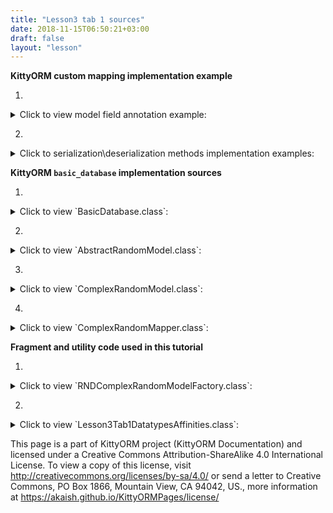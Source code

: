 ```yaml
---
title: "Lesson3 tab 1 sources"
date: 2018-11-15T06:50:21+03:00
draft: false
layout: "lesson"
---
```

**KittyORM custom mapping implementation example**

1. 
<details> 
  <summary>Click to view model field annotation example: </summary>
{{< highlight java "linenos=inline, linenostart=1">}}
// Saving to text
@KITTY_COLUMN(
        columnOrder = 18,
        columnAffinity = TypeAffinities.TEXT
)
@KITTY_COLUMN_SERIALIZATION
public AnimalSounds stringSDF;

// Saving to blob
@KITTY_COLUMN(
        columnOrder = 20,
        columnAffinity = TypeAffinities.BLOB
)
@KITTY_COLUMN_SERIALIZATION
public Bitmap byteArraySDF;
{{< /highlight >}} 
</details>

2. 
<details> 
  <summary>Click to serialization\deserialization methods implementation examples: </summary>
{{< highlight java "linenos=inline, linenostart=1">}}
String stringSDFSerialize() {
    if(stringSDF == null) return null;
    return new GsonBuilder().create().toJson(stringSDF);
}

AnimalSounds stringSDFDeserialize(String cvData) {
    if(cvData == null) return null;
    if(cvData.length() == 0) return null;
    return new GsonBuilder().create().fromJson(cvData, AnimalSounds.class);
}

public byte[] byteArraySDFSerialize() {//byteArraySDFSerialize
    if(byteArraySDF == null) return null;
    ByteArrayOutputStream bmpStream = new ByteArrayOutputStream();
    byteArraySDF.compress(Bitmap.CompressFormat.PNG, 100, bmpStream);
    return bmpStream.toByteArray();
}

public Bitmap byteArraySDFDeserialize(byte[] cursorData) {
    if(cursorData == null) return null;
    if(cursorData.length == 0) return null;
    return BitmapFactory.decodeByteArray(cursorData, 0, cursorData.length);
}
{{< /highlight >}} 
</details>

**KittyORM `basic_database` implementation sources**

1. 
<details> 
  <summary>Click to view `BasicDatabase.class`: </summary>
{{< highlight java "linenos=inline, linenostart=1">}}
@KITTY_DATABASE(
        databaseName = "basic_database",
        domainPackageNames = {"net.akaish.kittyormdemo.sqlite.basicdb"},
        logTag = LOG_TAG,
        isLoggingOn = true,
        isProductionOn = true,
        isPragmaOn = true
)
@KITTY_DATABASE_REGISTRY(
        domainPairs = {
                @KITTY_REGISTRY_PAIR(model = ComplexRandomModel.class, mapper = ComplexRandomMapper.class),
                @KITTY_REGISTRY_PAIR(model = IndexesAndConstraintsModel.class),
                @KITTY_REGISTRY_PAIR(model = RandomModel.class, mapper = RandomMapper.class)
        }
)
public class BasicDatabase extends KittyDatabase {

    public static final String LOG_TAG = "BASIC DB DEMO";

    /**
     * KittyORM main database class that represents bootstrap and holder for all related with database
     * components.
     * <br> See {@link KittyDatabase#KittyDatabase(Context, String)} for more info.
     *
     * @param ctx
     */
    public BasicDatabase(Context ctx) {
        super(ctx);
    }

}
{{< /highlight >}} 
</details>

2. 
<details> 
  <summary>Click to view `AbstractRandomModel.class`: </summary>
{{< highlight java "linenos=inline, linenostart=1">}}
public abstract class AbstractRandomModel extends KittyModel {

    public static final String RND_INTEGER_CNAME = "rnd_int_custom_column_name";
    public static final String RND_ANIMAL_CNAME = "rndanimal";

    @KITTY_COLUMN(
            isIPK = true,
            columnOrder = 0
    )
    public Long id;

    @KITTY_COLUMN(
            columnOrder = 1
    )
    public int randomInt;

    @KITTY_COLUMN(
            columnOrder = 2,
            columnName = RND_INTEGER_CNAME
    )
    public Integer randomInteger;

    @KITTY_COLUMN(
            columnOrder = 3,
            columnName = RND_ANIMAL_CNAME
    )
    public Animals randomAnimal;

    @KITTY_COLUMN(
            columnOrder = 4,
            columnAffinity = TypeAffinities.TEXT
    )
    public String randomAnimalName;
}
{{< /highlight >}} 
</details>

3. 
<details> 
  <summary>Click to view `ComplexRandomModel.class`: </summary>
{{< highlight java "linenos=inline, linenostart=1">}}
@KITTY_TABLE
@KITTY_EXTENDED_CRUD(extendedCrudController = ComplexRandomMapper.class)
public class ComplexRandomModel extends AbstractRandomModel {

    public ComplexRandomModel() {
        super();
    }


    // Primitives
    // (boolean, int, byte, double, long, short, float)
    @KITTY_COLUMN(columnOrder = 5)
    public boolean boolF;


    @KITTY_COLUMN(columnOrder = 6)
    public byte byteF;

    @KITTY_COLUMN(columnOrder = 7)
    public double doubleF;

    @KITTY_COLUMN(columnOrder = 8)
    public long longF;

    @KITTY_COLUMN(columnOrder = 9)
    public short shortF;

    @KITTY_COLUMN(columnOrder = 10)
    public float floatF;

    // Byte array
    @KITTY_COLUMN(columnOrder = 11)
    public byte[] byteArray;

    // String (TEXT) (String, BigDecimal, BigInteger, Enum)
    @KITTY_COLUMN(columnOrder = 12)
    public String stringF;

    @KITTY_COLUMN(columnOrder = 13)
    public BigDecimal bigDecimalF;

    @KITTY_COLUMN(columnOrder = 14)
    public BigInteger bigIntegerF;

    @KITTY_COLUMN(columnOrder = 15)
    public Uri uriF;

    @KITTY_COLUMN(columnOrder = 16)
    public File fileF;

    @KITTY_COLUMN(columnOrder = 17)
    public Currency currencyF;

    // SD
    @KITTY_COLUMN(
            columnOrder = 18,
            columnAffinity = TypeAffinities.TEXT
    )
    @KITTY_COLUMN_SERIALIZATION
    public AnimalSounds stringSDF;

    @KITTY_COLUMN(columnOrder = 19)
    public SomeColours bitmapColour;

    @KITTY_COLUMN(
            columnOrder = 20,
            columnAffinity = TypeAffinities.BLOB
    )
    @KITTY_COLUMN_SERIALIZATION
    public Bitmap byteArraySDF;

    String stringSDFSerialize() {
        if(stringSDF == null) return null;
        return new GsonBuilder().create().toJson(stringSDF);
    }

    AnimalSounds stringSDFDeserialize(String cvData) {
        if(cvData == null) return null;
        if(cvData.length() == 0) return null;
        return new GsonBuilder().create().fromJson(cvData, AnimalSounds.class);
    }

    public byte[] byteArraySDFSerialize() {//byteArraySDFSerialize
        if(byteArraySDF == null) return null;
        ByteArrayOutputStream bmpStream = new ByteArrayOutputStream();
        byteArraySDF.compress(Bitmap.CompressFormat.PNG, 100, bmpStream);
        return bmpStream.toByteArray();
    }

    public Bitmap byteArraySDFDeserialize(byte[] cursorData) {
        if(cursorData == null) return null;
        if(cursorData.length == 0) return null;
        return BitmapFactory.decodeByteArray(cursorData, 0, cursorData.length);
    }

    // Primitive wrappers Boolean, Integer, Byte, Double, Short or Float
    @KITTY_COLUMN(columnOrder = 21)
    public Boolean boolFF;


    @KITTY_COLUMN(columnOrder = 22)
    public Byte byteFF;

    @KITTY_COLUMN(columnOrder = 23)
    public Double doubleFF;

    @KITTY_COLUMN(columnOrder = 24)
    public Short shortFF;

    @KITTY_COLUMN(columnOrder = 25)
    public Float floatFF;


    // Long represented types Long, Date, Calendar, Timestamp
    @KITTY_COLUMN(columnOrder = 26)
    public Long longFF;

    @KITTY_COLUMN(columnOrder = 27)
    public Date dateF;

    @KITTY_COLUMN(columnOrder = 28)
    public Calendar calendarF;

    @KITTY_COLUMN(columnOrder = 29)
    public Timestamp timestampF;

    @Override
    public String toString() {
        StringBuffer out = new StringBuffer(256);
        out.append("Long id : "+id+"\r\n");
        out.append("int randomInt : "+randomInt+"\r\n");
        out.append("String stringF : "+stringF+"\r\n");
        out.append("BigInteger bigIntegerF : "+bigIntegerF+"\r\n");
        out.append("SomeColours bitmapColour : "+bitmapColour+"\r\n");
        out.append("Short shortFF : "+shortFF+"\r\n");
        out.append("Timestamp timestampF (HReadable) : "+timestampF+"\r\n");
        out.append("AnimalSounds stringSDF (HReadable) : "+stringSDFSerialize()+"\r\n");
        out.append("Uri uriF : " + uriF+"\r\n");
        out.append("Currency currencyF : " + currencyF.getSymbol()+"\r\n");
        out.append("... \r\n");
        return out.toString();
    }

    public String toShortString() {
        StringBuffer out = new StringBuffer(256);
        out.append("[ Long id : "+id+"; ");
        out.append("int randomInt : "+randomInt+"; ");
        out.append("String stringF : "+stringF+"; ");
        out.append("BigInteger bigIntegerF : "+bigIntegerF+"; ");
        out.append("SomeColours bitmapColour : "+bitmapColour+"; ");
        out.append("Short shortFF : "+shortFF+"; ");
        out.append("Timestamp timestampF (HReadable) : "+timestampF+"; ... ]");
        return out.toString();
    }

    @Deprecated
    public String toHTMLString() {
        StringBuffer out = new StringBuffer(2048);
        out.append("<br>Long id : "+id.toString()+"\r\n");
        out.append("<br><b>PRIMITIVES</b>"+"\r\n");
        out.append("<br>boolean boolF : "+Boolean.toString(boolF)+"\r\n");
        out.append("<br>int randomInt : "+Integer.toString(randomInt)+"\r\n");
        out.append("<br>byte byteF : "+Byte.toString(byteF)+"\r\n");
        out.append("<br>double doubleF : "+Double.toString(doubleF)+"\r\n");
        out.append("<br>long longF : "+Long.toString(longF)+"\r\n");
        out.append("<br>short shortF : "+Short.toString(shortF)+"\r\n");
        out.append("<br>float floatF : "+Float.toString(floatF)+"\r\n");
        out.append("<br>byte[] byteArray : "+byteArrayToString(byteArray)+"\r\n");
        out.append("<br><b>STRING AFFINITIES</b>"+"\r\n");
        out.append("<br>String randomAnimalName : "+randomAnimalName+"\r\n");
        out.append("<br>String stringF : "+stringF+"\r\n");
        out.append("<br>BigDecimal bigDecimalF : "+bigDecimalF.toEngineeringString()+"\r\n");
        out.append("<br>BigInteger bigIntegerF : "+bigIntegerF.toString()+"\r\n");
        out.append("<br>Animals randomAnimal : "+randomAnimal.toString()+"\r\n");
        out.append("<br><b>SERIALIZATION AND DESERIALIZATION</b>"+"\r\n");
        out.append("<br>AnimalSounds stringSDF : "+stringSDFSerialize()+"\r\n");
        out.append("<br>SomeColours bitmapColour : "+bitmapColour.toString()+"\r\n");
        out.append("<br><b>PRIMITIVE WRAPPERS</b>"+"\r\n");
        out.append("<br>Boolean boolFF : "+boolFF.toString()+"\r\n");
        out.append("<br>Integer randomInteger : "+randomInteger.toString()+"\r\n");
        out.append("<br>Byte byteFF : "+byteFF.toString()+"\r\n");
        out.append("<br>Double doubleFF : "+doubleFF.toString()+"\r\n");
        out.append("<br>Short shortFF : "+shortFF.toString()+"\r\n");
        out.append("<br>Float floatFF :"+floatFF.toString()+"\r\n");
        out.append("<br><b>LONG REPRESENTED TYPES</b>"+"\r\n");
        out.append("<br>Long longFF : "+longFF.toString()+"\r\n");
        out.append("<br>Date dateF : "+Long.toString(dateF.getTime())+"\r\n");
        out.append("<br>Calendar calendarF : "+Long.toString(calendarF.getTimeInMillis())+"\r\n");
        out.append("<br>Timestamp timestampF : "+Long.toString(timestampF.getTime())+"\r\n");
        out.append("<br>Date dateF (HReadable) : "+dateF.toString()+"\r\n");
        out.append("<br>Calendar calendarF (HReadable) : "+calendarF.getTime().toString()+"\r\n");
        out.append("<br>Timestamp timestampF (HReadable) : "+timestampF.toString()+"\r\n");
        return out.toString();
    }

    public String byteArrayToString(byte[] toString) {
        String[] strings = new String[toString.length];
        for(int i = 0; i < toString.length; i++) {
            strings[i] = Byte.toString(toString[i]);
        }
        return KittyUtils.implodeWithCommaInBKT(strings);
    }
}
{{< /highlight >}} 
</details>

4. 
<details> 
  <summary>Click to view `ComplexRandomMapper.class`: </summary>
{{< highlight java "linenos=inline, linenostart=1">}}
public class ComplexRandomMapper extends KittyMapper {

    public <M extends KittyModel> ComplexRandomMapper(KittyTableConfiguration tableConfiguration, M blankModelInstance, String databasePassword) {
        super(tableConfiguration, blankModelInstance, databasePassword);
    }

}
{{< /highlight >}} 
</details>

**Fragment and utility code used in this tutorial**

1. 
<details> 
  <summary>Click to view `RNDComplexRandomModelFactory.class`: </summary>
{{< highlight java "linenos=inline, linenostart=1">}}
public class RNDComplexRandomModelFactory {

    private final Random randomizer;

    private final SparseArray<String> randomAnimalSays = new SparseArray<>();
    private final SparseArray<String> randomAnimalLocalizedName = new SparseArray<>();

    private final Context context;

    private final static String[] ISO4217_EXAMPLE_CODES = {"USD", "GBP", "EUR", "CNY", "JPY", "MYR", "AUD", "HKD", "PHP"}; // "KOR" currency code not present at 4.4
    private final static String[] URI_EXAMPLES = {"http://example.com", "file:///usr/somefile", "http://example.org"};
    private final static String[] FILE_EXAPLES = {"/file/one", "/file/two/some.txt", "/file/three/sys.iso"};

    public RNDComplexRandomModelFactory(Context context) {
        super();
        this.context = context;

        this.randomizer = new Random();

        // Lol, getContext().getString() method is fucking slow, calling for each new random model this method twice causes 55% of all execution time of generating new random model (!)
        // Right now getting those string causes only 14% of execution time
        randomAnimalSays.append(Animals.getLocalizedAnimalSaysResource(Animals.BEAR), context.getString(Animals.getLocalizedAnimalSaysResource(Animals.BEAR)));
        randomAnimalSays.append(Animals.getLocalizedAnimalSaysResource(Animals.CAT), context.getString(Animals.getLocalizedAnimalSaysResource(Animals.CAT)));
        randomAnimalSays.append(Animals.getLocalizedAnimalSaysResource(Animals.DOG), context.getString(Animals.getLocalizedAnimalSaysResource(Animals.DOG)));
        randomAnimalSays.append(Animals.getLocalizedAnimalSaysResource(Animals.GOAT), context.getString(Animals.getLocalizedAnimalSaysResource(Animals.GOAT)));
        randomAnimalSays.append(Animals.getLocalizedAnimalSaysResource(Animals.LION), context.getString(Animals.getLocalizedAnimalSaysResource(Animals.LION)));
        randomAnimalSays.append(Animals.getLocalizedAnimalSaysResource(Animals.SHEEP), context.getString(Animals.getLocalizedAnimalSaysResource(Animals.SHEEP)));
        randomAnimalSays.append(Animals.getLocalizedAnimalSaysResource(Animals.TIGER), context.getString(Animals.getLocalizedAnimalSaysResource(Animals.TIGER)));
        randomAnimalSays.append(Animals.getLocalizedAnimalSaysResource(Animals.WOLF), context.getString(Animals.getLocalizedAnimalSaysResource(Animals.WOLF)));


        randomAnimalLocalizedName.append(Animals.getLocalizedAnimalNameResource(Animals.BEAR), context.getString(Animals.getLocalizedAnimalNameResource(Animals.BEAR)));
        randomAnimalLocalizedName.append(Animals.getLocalizedAnimalNameResource(Animals.CAT), context.getString(Animals.getLocalizedAnimalNameResource(Animals.CAT)));
        randomAnimalLocalizedName.append(Animals.getLocalizedAnimalNameResource(Animals.DOG), context.getString(Animals.getLocalizedAnimalNameResource(Animals.DOG)));
        randomAnimalLocalizedName.append(Animals.getLocalizedAnimalNameResource(Animals.GOAT), context.getString(Animals.getLocalizedAnimalNameResource(Animals.GOAT)));
        randomAnimalLocalizedName.append(Animals.getLocalizedAnimalNameResource(Animals.LION), context.getString(Animals.getLocalizedAnimalNameResource(Animals.LION)));
        randomAnimalLocalizedName.append(Animals.getLocalizedAnimalNameResource(Animals.SHEEP), context.getString(Animals.getLocalizedAnimalNameResource(Animals.SHEEP)));
        randomAnimalLocalizedName.append(Animals.getLocalizedAnimalNameResource(Animals.TIGER), context.getString(Animals.getLocalizedAnimalNameResource(Animals.TIGER)));
        randomAnimalLocalizedName.append(Animals.getLocalizedAnimalNameResource(Animals.WOLF), context.getString(Animals.getLocalizedAnimalNameResource(Animals.WOLF)));
    }

    public ComplexRandomModel newComplexRandomModel() {
        ComplexRandomModel model = new ComplexRandomModel();

        model.boolF = randomizer.nextBoolean();
        model.randomInt = randomizer.nextInt();
        model.byteF = (byte) randomizer.nextInt(128);
        model.doubleF = randomizer.nextDouble();
        model.longF = randomizer.nextLong();
        model.shortF = (short) randomizer.nextInt(1000);
        model.floatF = randomizer.nextFloat();
        model.byteArray = new byte[8];
        randomizer.nextBytes(model.byteArray);

        StringBuffer rndStrBuffer = new StringBuffer(8);
        for(int i = 0; i < model.byteArray.length; i++) {
            rndStrBuffer.append((char) model.byteArray[i]);
        }
        model.stringF = rndStrBuffer.toString();
        model.bigDecimalF = new BigDecimal(randomizer.nextDouble());
        model.bigIntegerF = BigInteger.valueOf(randomizer.nextLong());
        model.randomAnimal = Animals.rndAnimal(randomizer);
        model.uriF = Uri.parse(URI_EXAMPLES[randomizer.nextInt(URI_EXAMPLES.length)]);
        model.fileF = new File(FILE_EXAPLES[randomizer.nextInt(FILE_EXAPLES.length)]);
        model.currencyF = Currency.getInstance(ISO4217_EXAMPLE_CODES[randomizer.nextInt(ISO4217_EXAMPLE_CODES.length)]);

        AnimalSounds animalSounds = new AnimalSounds();
        animalSounds.animalName = randomAnimalLocalizedName.get(Animals.getLocalizedAnimalNameResource(model.randomAnimal));
        animalSounds.animalSounds = randomAnimalSays.get(Animals.getLocalizedAnimalSaysResource(model.randomAnimal));
        model.stringSDF = animalSounds;

        model.bitmapColour = SomeColours.rndColour(randomizer);
        model.byteArraySDF = SomeColours.getSomeColourBitmpap(
                SomeColours.getSomeColoursBitmapResource(model.bitmapColour), context
        );

        model.boolFF = Boolean.valueOf(randomizer.nextBoolean());
        model.randomInteger = Integer.valueOf(randomizer.nextInt());
        model.randomAnimalName = context.getString(Animals.getLocalizedAnimalNameResource(model.randomAnimal));
        model.byteFF = Byte.valueOf((byte) randomizer.nextInt(128));
        model.doubleFF = Double.valueOf(randomizer.nextDouble());
        model.shortFF = new Short((short) randomizer.nextInt(10000));
        model.floatFF = Float.valueOf(randomizer.nextFloat());

        model.longFF = currentTimeMillis();
        model.dateF = new Date(model.longFF);
        model.calendarF = Calendar.getInstance();
        model.calendarF.setTimeInMillis(model.longFF);
        model.timestampF = new Timestamp(model.longFF);

        return model;
    }
}
{{< /highlight >}} 
</details>

2. 
<details> 
  <summary>Click to view `Lesson3Tab1DatatypesAffinities.class`: </summary>
{{< highlight java "linenos=inline, linenostart=1">}}
public class Lesson3Tab1DatatypesAffinities extends Lesson3BaseFragment {

    private BasicDatabase database;

    public Lesson3Tab1DatatypesAffinities() {}

    private Button insertRandomButton;
    private Button clearTableButton;
    private ListView eventsListView;

    @Override
    public View onCreateView(LayoutInflater inflater, ViewGroup container, Bundle savedInstanceState) {
        View rootView = inflater.inflate(R.layout.lesson3_tab1_datatype_affinities, container, false);

        insertRandomButton = rootView.findViewById(R.id.l3_t1_go_button);
        clearTableButton = rootView.findViewById(R.id.l3_t1_clear_button);

        eventsListView = rootView.findViewById(R.id.l3_t1_actions);

        insertRandomButton.setOnClickListener(new View.OnClickListener() {
            @Override
            public void onClick(View v) {
                insert25RND();
            }
        });

        clearTableButton.setOnClickListener(new View.OnClickListener() {
            @Override
            public void onClick(View v) {
                clearTable();
            }
        });

        setUpExpandedList(
                rootView,
                R.id._l3_t1_expanded_panel_list,
                R.id._l3_t1_expanded_panel_text,
                R.string._l3_t1_expanded_text_pattern
        );

        reloadTableExpandedList();
        return rootView;
    }

    private BasicDatabase getDatabase() {
        if(database != null) return database;
        database = new BasicDatabase(getContext());
        return database;
    }

    ComplexRandomModelDTAAdapter complexExpandedAdapter;

    @Override
    protected void setUpExpandedList(View rootView, int eventsId, int eventsTitleId, int eventTitleStringPattern) {
        events = (ListView) rootView.findViewById(eventsId);
        expandedTitle = (TextView) rootView.findViewById(eventsTitleId);
        expandeddTitlePattern = getString(eventTitleStringPattern);

        expandedTitle.setText(format(expandeddTitlePattern, 0));

        if(expandedAdapter == null) {
            complexExpandedAdapter = new ComplexRandomModelDTAAdapter(getContext(), new LinkedList<ComplexRandomModel>());
        }

        events.setAdapter(complexExpandedAdapter);
        events.setOnTouchListener(new View.OnTouchListener() {

            // Setting on Touch Listener for handling the touch inside ScrollView
            @Override
            public boolean onTouch(View v, MotionEvent event) {
                // Disallow the touch request for parent scroll on touch of child view
                v.getParent().requestDisallowInterceptTouchEvent(true);
                return false;
            }
        });
    }

    @Override
    public void onVisible() {
        reloadTableExpandedList();
    }

    private void insert25RND() {
        new InsertRandomAsync().execute(0l);
    }

    private void clearTable() {
        new WipeAsync().execute(0l);
    }

    private void reloadTableExpandedList() {
        new ReloadTableAsync().execute(0l);
    }

    @Override
    protected int snackbarMessageResource() {
        return R.string._l3_t1_snackbar_message;
    }


    // Asyncs

    class ReloadTableAsync extends AsyncTask<Long, Long, List<ComplexRandomModel>> {

        @Override
        protected List<ComplexRandomModel> doInBackground(Long... params) {
            ComplexRandomMapper mapper = (ComplexRandomMapper) Lesson3Tab1DatatypesAffinities.this.getDatabase().getMapper(ComplexRandomModel.class);
            List<ComplexRandomModel> out = mapper.findAll();
            mapper.close();
            return out;
        }

        @Override
        protected void onPostExecute(List<ComplexRandomModel> result) {
            if(result != null) {
                events.setAdapter(new ComplexRandomModelDTAAdapter(getContext(), (ArrayList<ComplexRandomModel>) result));
                expandedTitle.setText(format(expandeddTitlePattern, result.size()));
            } else {
                events.setAdapter(new ComplexRandomModelDTAAdapter(getContext(), new LinkedList<ComplexRandomModel>()));
                expandedTitle.setText(format(expandeddTitlePattern, 0));
            }
        }
    }

    private static final String ERR_STRING_WIPE = "Lesson3tab1WipeDataError, see exception details!";

    class WipeAsync extends AsyncTask<Long, Long, WipeAsyncResult> {

        ProgressDialog dialog;

        @Override
        protected void onPreExecute() {
            dialog = ProgressDialog.show(
                    Lesson3Tab1DatatypesAffinities.this.getLessonActivity(),
                    Lesson3Tab1DatatypesAffinities.this.getString(R.string._l3_t1_running_requested_operation_pg_title),
                    Lesson3Tab1DatatypesAffinities.this.getString(R.string._l3_t1_running_requested_operation_pg_body)
            );
            dialog.setCancelable(false);
        }

        @Override
        protected WipeAsyncResult doInBackground(Long... params) {
            try {
                final ComplexRandomMapper mapper = (ComplexRandomMapper) Lesson3Tab1DatatypesAffinities.this.getDatabase().getMapper(ComplexRandomModel.class);
                long recordsCount = mapper.countAll();
                long affected = mapper.deleteAll();
                mapper.close();
                return new WipeAsyncResult(affected, recordsCount);
            } catch (Exception e) {
                Log.e(BasicDatabase.LOG_TAG, ERR_STRING_WIPE, e);
                if(e instanceof KittyRuntimeException) {
                    if(((KittyRuntimeException) e).getNestedException() != null) {
                        Log.e(BasicDatabase.LOG_TAG, ERR_STRING_WIPE, ((KittyRuntimeException) e).getNestedException());
                    }
                }
                return new WipeAsyncResult(-1l, -1l);
            }
        }

        @Override
        protected void onPostExecute(WipeAsyncResult result) {
            dialog.cancel();

            if (eventsListView != null) {
                eventsListView.setAdapter(new BasicArrayAdapter(getContext(), new LinkedList<String>()));
                eventsListView.setOnTouchListener(new View.OnTouchListener() {

                    // Setting on Touch Listener for handling the touch inside ScrollView
                    @Override
                    public boolean onTouch(View v, MotionEvent event) {
                        // Disallow the touch request for parent scroll on touch of child view
                        v.getParent().requestDisallowInterceptTouchEvent(true);
                        return false;
                    }
                });
                if (result.recordsCount > -1 && result.affectedRows > -1) {
                    ((BasicArrayAdapter) eventsListView.getAdapter()).addItemLast(format(getString(R.string._l3_t1_count_to_events), result.recordsCount));
                    ((BasicArrayAdapter) eventsListView.getAdapter()).addItemLast(format(getString(R.string._l3_t1_deleted_to_events), result.affectedRows));
                } else {
                    ((BasicArrayAdapter) eventsListView.getAdapter()).addItemLast(getString(R.string._l3_t1_error_event));
                }
                ((BasicArrayAdapter) eventsListView.getAdapter()).notifyDataSetChanged();
                reloadTableExpandedList();
            }
        }
    }

    class WipeAsyncResult {
        Long affectedRows;
        Long recordsCount;

        public WipeAsyncResult(Long affectedRows, Long recordsCount) {
            this.affectedRows = affectedRows;
            this.recordsCount = recordsCount;
        }
    }

    static final int INSERT_AMOUNT = 25;

    static final String ERR_INSERT_RND = "Lesson3tab1InsertRNDDataError, see exception details!";

    class InsertRandomAsync extends AsyncTask<Long, Long, InsertRandomResults> {
        ProgressDialog dialog;

        @Override
        protected void onPreExecute() {
            dialog = ProgressDialog.show(
                    Lesson3Tab1DatatypesAffinities.this.getLessonActivity(),
                    Lesson3Tab1DatatypesAffinities.this.getString(R.string._l3_t1_running_requested_operation_pg_title),
                    Lesson3Tab1DatatypesAffinities.this.getString(R.string._l3_t1_running_requested_operation_pg_body)
            );
            dialog.setCancelable(false);
        }

        @Override
        protected InsertRandomResults doInBackground(Long... strings) {
            try {
                ComplexRandomMapper mapper = (ComplexRandomMapper) Lesson3Tab1DatatypesAffinities.this.getDatabase().getMapper(ComplexRandomModel.class);
                long recordsCount = mapper.countAll();
                long affected = mapper.deleteAll();
                LinkedList<ComplexRandomModel> modelsToInsert = new LinkedList<>();
                RNDComplexRandomModelFactory factory = new RNDComplexRandomModelFactory(getContext());
                for(int i = 0; i < INSERT_AMOUNT; i++) {
                    ComplexRandomModel m = factory.newComplexRandomModel();
                    modelsToInsert.addLast(m);
                }
                mapper.insertInTransaction(modelsToInsert);
                List<ComplexRandomModel> models = mapper.findAll();
                long recordsCountAfter = mapper.countAll();
                mapper.close();
                return new InsertRandomResults(models, affected, recordsCount, recordsCountAfter, true);
            } catch (Exception e) {
                Log.e(BasicDatabase.LOG_TAG, ERR_INSERT_RND, e);
                if(e instanceof KittyRuntimeException) {
                    if(((KittyRuntimeException) e).getNestedException() != null) {
                        Log.e(BasicDatabase.LOG_TAG, ERR_INSERT_RND, ((KittyRuntimeException) e).getNestedException());
                    }
                }
                return new InsertRandomResults(null, -1l, -1l, -1l, false);
            }
        }

        @Override
        protected void onPostExecute(InsertRandomResults result) {
            dialog.cancel();

            if (eventsListView != null) {
                eventsListView.setAdapter(new BasicArrayAdapter(getContext(), new LinkedList<String>()));
                eventsListView.setOnTouchListener(new View.OnTouchListener() {

                    // Setting on Touch Listener for handling the touch inside ScrollView
                    @Override
                    public boolean onTouch(View v, MotionEvent event) {
                        // Disallow the touch request for parent scroll on touch of child view
                        v.getParent().requestDisallowInterceptTouchEvent(true);
                        return false;
                    }
                });
                if (result.operationSuccess) {
                    ((BasicArrayAdapter) eventsListView.getAdapter()).addItemLast(format(getString(R.string._l3_t1_count_to_events), result.modelsCountBefore));
                    ((BasicArrayAdapter) eventsListView.getAdapter()).addItemLast(format(getString(R.string._l3_t1_deleted_to_events), result.deletedModelsAffectedRows));
                    for(ComplexRandomModel m : result.modelInsertions) {
                        ((BasicArrayAdapter) eventsListView.getAdapter()).addItemLast(format(getString(R.string._l3_t1_inserted_to_events), m.toShortString()));
                    }
                    ((BasicArrayAdapter) eventsListView.getAdapter()).addItemLast(format(getString(R.string._l3_t1_count_to_events), result.modelsCountAfter));
                } else {
                    ((BasicArrayAdapter) eventsListView.getAdapter()).addItemLast(getString(R.string._l3_t1_error_event));
                }
                ((BasicArrayAdapter) eventsListView.getAdapter()).notifyDataSetChanged();
            }
            reloadTableExpandedList();
        }


    }

    class InsertRandomResults {
        List<ComplexRandomModel> modelInsertions;
        long deletedModelsAffectedRows;
        long modelsCountBefore;
        long modelsCountAfter;
        boolean operationSuccess;

        public InsertRandomResults(List<ComplexRandomModel> modelInsertions, long deletedModelsAffectedRows, long modelsCountBefore, long modelsCountAfter, boolean opSuccess) {
            this.modelInsertions = modelInsertions;
            this.deletedModelsAffectedRows = deletedModelsAffectedRows;
            this.modelsCountBefore = modelsCountBefore;
            this.modelsCountAfter = modelsCountAfter;
            this.operationSuccess = opSuccess;
        }
    }

    // Fab menu section

    @Override
    public View.OnClickListener helpFabMenuAction() {
        return new View.OnClickListener() {
            @Override
            public void onClick(View v) {
                ((KittyTutorialActivity)getActivity()).showWebViewDialog(LessonsUriConstants.L3_T1_TUTORIAL);
            }
        };
    }

    @Override
    public View.OnClickListener sourceFabMenuAction() {
        return new View.OnClickListener() {
            @Override
            public void onClick(View v) {
                ((KittyTutorialActivity)getActivity()).showWebViewDialog(LessonsUriConstants.L3_T1_SOURCE);
            }
        };
    }

    @Override
    public View.OnClickListener schemaFabMenuAction() {
        return new View.OnClickListener() {
            @Override
            public void onClick(View v) {
                ((KittyTutorialActivity)getActivity()).showWebViewDialog(LessonsUriConstants.L3_T1_SCHEMA);
            }
        };
    }
}
{{< /highlight >}} 
</details>

This page is a part of KittyORM project (KittyORM Documentation) and licensed under a Creative Commons Attribution-ShareAlike 4.0 International License. To view a copy of this license, visit http://creativecommons.org/licenses/by-sa/4.0/ or send a letter to Creative Commons, PO Box 1866, Mountain View, CA 94042, US., more information at https://akaish.github.io/KittyORMPages/license/
